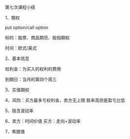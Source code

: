 第七次课程小结

1、期权

put option/call option

标的：股票、商品期货、股指期权

时间：欧式/美式

2、基本信息

权利金：为买入的权利的费用

到期日：当月的第四个周三

3、实值期权

4、风险：买方最多亏权利金，卖方无上限 胜率高但是盈亏比低

5、隐含波动率

6、卖方：时间价值 买方：走向+波动率

7、希腊值

